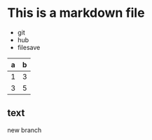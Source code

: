 # This is a markdown file

- git
- hub
- filesave 

|a|b|
|:-:|:-:|
|1|3|
|3|5|

## text

new branch